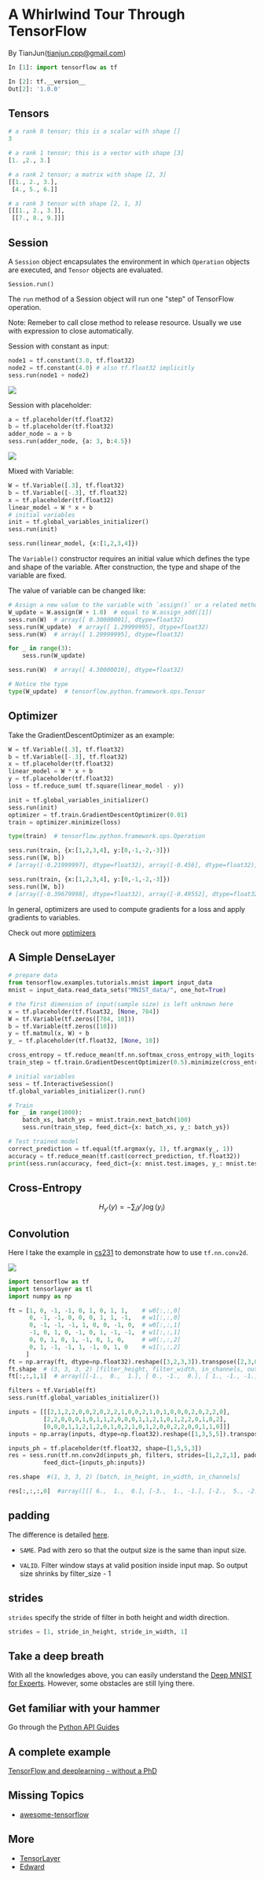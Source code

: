 # A Whirlwind Tour Through TensorFlow

By TianJun(tianjun.cpp@gmail.com)



```python
In [1]: import tensorflow as tf

In [2]: tf.__version__
Out[2]: '1.0.0'
```



## Tensors

```python
# a rank 0 tensor; this is a scalar with shape []
3

# a rank 1 tensor; this is a vector with shape [3]
[1. ,2., 3.]

# a rank 2 tensor; a matrix with shape [2, 3]
[[1., 2., 3.],
 [4., 5., 6.]] 

# a rank 3 tensor with shape [2, 1, 3]
[[[1., 2., 3.]], 
 [[7., 8., 9.]]] 
```



## Session

A `Session` object encapsulates the environment in which `Operation`
objects are executed, and `Tensor` objects are evaluated.


`Session.run()`

The `run` method of a Session object will run one "step" of TensorFlow operation.

Note: Remeber to call close method to release resource. Usually we use with expression
to close automatically.


Session with constant as input:
```python
node1 = tf.constant(3.0, tf.float32)
node2 = tf.constant(4.0) # also tf.float32 implicitly
sess.run(node1 + node2)
```


<img src="fig/1.png" style="max-width:400px"></img>


Session with placeholder:
```python
a = tf.placeholder(tf.float32)
b = tf.placeholder(tf.float32)
adder_node = a + b 
sess.run(adder_node, {a: 3, b:4.5})
```


![](fig/2.png)


Mixed with Variable:

```python
W = tf.Variable([.3], tf.float32)
b = tf.Variable([-.3], tf.float32)
x = tf.placeholder(tf.float32)
linear_model = W * x + b
# initial variables
init = tf.global_variables_initializer()
sess.run(init)

sess.run(linear_model, {x:[1,2,3,4]})
```

The `Variable()` constructor requires an initial value which defines the
type and shape of the variable. After construction, the type and shape of
the variable are fixed. 


The value of variable can be changed like:

```python
# Assign a new value to the variable with `assign()` or a related method.
W_update = W.assign(W + 1.0)  # equal to W.assign_add([1])
sess.run(W)  # array([ 0.30000001], dtype=float32)
sess.run(W_update)  # array([ 1.29999995], dtype=float32)
sess.run(W)  # array([ 1.29999995], dtype=float32)

for _ in range(3):
    sess.run(W_update)

sess.run(W)  # array([ 4.30000019], dtype=float32)

# Notice the type
type(W_update)  # tensorflow.python.framework.ops.Tensor
```



## Optimizer

Take the GradientDescentOptimizer as an example:
```python
W = tf.Variable([.3], tf.float32)
b = tf.Variable([-.3], tf.float32)
x = tf.placeholder(tf.float32)
linear_model = W * x + b
y = tf.placeholder(tf.float32)
loss = tf.reduce_sum( tf.square(linear_model - y))

init = tf.global_variables_initializer()
sess.run(init)
optimizer = tf.train.GradientDescentOptimizer(0.01)
train = optimizer.minimize(loss)

type(train)  # tensorflow.python.framework.ops.Operation

sess.run(train, {x:[1,2,3,4], y:[0,-1,-2,-3]})
sess.run([W, b])
# [array([-0.21999997], dtype=float32), array([-0.456], dtype=float32)]

sess.run(train, {x:[1,2,3,4], y:[0,-1,-2,-3]})
sess.run([W, b])
# [array([-0.39679998], dtype=float32), array([-0.49552], dtype=float32)]
```


In general, optimizers are used to compute gradients for a loss and apply gradients to variables.

Check out more [optimizers](https://www.tensorflow.org/api_guides/python/train)



## A Simple DenseLayer

```python
# prepare data
from tensorflow.examples.tutorials.mnist import input_data
mnist = input_data.read_data_sets("MNIST_data/", one_hot=True)

# the first dimension of input(sample size) is left unknown here
x = tf.placeholder(tf.float32, [None, 784])  
W = tf.Variable(tf.zeros([784, 10]))
b = tf.Variable(tf.zeros([10]))
y = tf.matmul(x, W) + b
y_ = tf.placeholder(tf.float32, [None, 10])

cross_entropy = tf.reduce_mean(tf.nn.softmax_cross_entropy_with_logits(labels=y_, logits=y))
train_step = tf.train.GradientDescentOptimizer(0.5).minimize(cross_entropy)

# initial variables
sess = tf.InteractiveSession()
tf.global_variables_initializer().run()

# Train
for _ in range(1000):
    batch_xs, batch_ys = mnist.train.next_batch(100)
    sess.run(train_step, feed_dict={x: batch_xs, y_: batch_ys})

# Test trained model
correct_prediction = tf.equal(tf.argmax(y, 1), tf.argmax(y_, 1))
accuracy = tf.reduce_mean(tf.cast(correct_prediction, tf.float32))
print(sess.run(accuracy, feed_dict={x: mnist.test.images, y_: mnist.test.labels}))
```


## Cross-Entropy

$$H_{y'}(y) = -\sum_i y'_i \log(y_i)$$



## Convolution
Here I take the example in [cs231](http://cs231n.github.io/convolutional-networks/) 
to demonstrate how to use `tf.nn.conv2d`.


![](fig/3.png)


```python
import tensorflow as tf
import tensorlayer as tl
import numpy as np

ft = [1, 0, -1, -1, 0, 1, 0, 1, 1,    # w0[:,:,0]
      0, -1, -1, 0, 0, 0, 1, 1, -1,   # w1[:,:,0]      
      0, -1, -1, -1, 1, 0, 0, -1, 0,  # w0[:,:,1]
      -1, 0, 1, 0, -1, 0, 1, -1, -1,  # w1[:,:,1]
      0, 0, 1, 0, 1, -1, 0, 1, 0,     # w0[:,:,2]
      0, 1, -1, -1, 1, -1, 0, 1, 0    # w1[:,:,2]
     ]
ft = np.array(ft, dtype=np.float32).reshape([3,2,3,3]).transpose([2,3,0,1])
ft.shape  # (3, 3, 3, 2) [filter_height, filter_width, in_channels, out_channels]
ft[:,:,1,1]  # array([[-1.,  0.,  1.], [ 0., -1.,  0.], [ 1., -1., -1.]], dtype=float32)

filters = tf.Variable(ft)
sess.run(tf.global_variables_initializer())

inputs = [[[2,1,2,2,0,0,2,0,2,2,1,0,0,2,1,0,1,0,0,0,2,0,2,2,0],
          [2,2,0,0,0,1,0,1,1,2,0,0,0,1,1,2,1,0,1,2,2,0,1,0,2],
          [0,0,0,1,1,2,1,2,0,1,0,2,1,0,1,2,0,0,2,2,0,0,1,1,0]]]
inputs = np.array(inputs, dtype=np.float32).reshape([1,3,5,5]).transpose([0,2,3,1])

inputs_ph = tf.placeholder(tf.float32, shape=[1,5,5,3])
res = sess.run(tf.nn.conv2d(inputs_ph, filters, strides=[1,2,2,1], padding='SAME'), 
          feed_dict={inputs_ph:inputs})

res.shape  #(1, 3, 3, 2) [batch, in_height, in_width, in_channels]

res[:,:,:,0]  #array([[[ 6.,  1.,  0.], [-3.,  1., -1.], [-2.,  5., -2.]]], dtype=float32)
```


## padding

The difference is detailed [here](http://stackoverflow.com/questions/37674306/).

- `SAME`. Pad with zero so that the output size is the same than input size.

- `VALID`. Filter window stays at valid position inside input map. So output size shrinks by filter_size - 1


## strides

`strides` specify the stride of filter in both height and width direction.

```python
strides = [1, stride_in_height, stride_in_width, 1]
```



## Take a deep breath

With all the knowledges above, you can easily understand the
[Deep MNIST for Experts](https://www.tensorflow.org/get_started/mnist/pros).
However, some obstacles are still lying there.



## Get familiar with your hammer

Go through the [Python API Guides](https://www.tensorflow.org/api_guides/python/)



## A complete example

[TensorFlow and deeplearning - without a PhD](https://gotocon.com/dl/goto-london-2016/slides/MartinGorner_TensorflowAndDeepLearningWithoutAPhD.pdf)



## Missing Topics

- [awesome-tensorflow](https://github.com/jtoy/awesome-tensorflow#libraries)



## More

- [TensorLayer](https://github.com/zsdonghao/tensorlayer)
- [Edward](https://github.com/blei-lab/edward)

